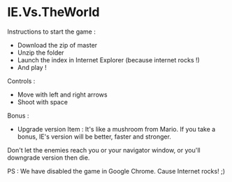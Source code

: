 IE.Vs.TheWorld
==============

Instructions to start the game :
- Download the zip of master 
- Unzip the folder
- Launch the index in Internet Explorer (because internet rocks !)
- And play !

Controls :
- Move with left and right arrows
- Shoot with space

Bonus :
- Upgrade version Item : 
	It's like a mushroom from Mario. 
	If you take a bonus, IE's version will be better, faster and stronger.  

Don't let the enemies reach you or your navigator window, or you'll downgrade version then die.



PS : We have disabled the game in Google Chrome. Cause Internet rocks! ;)
